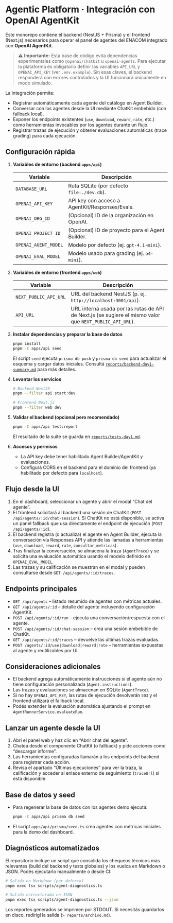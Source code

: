 # Agentic Platform · Integración con OpenAI AgentKit

Este monorepo contiene el backend (NestJS + Prisma) y el frontend (Next.js) necesarios para operar el panel de agentes del ENACOM integrado con **OpenAI AgentKit**.

> ⚠️ **Importante:** Esta base de código evita dependencias experimentales como `@openai/chatkit` u `openai-agents`. Para ejecutar la plataforma es obligatorio definir las variables `API_URL` y `OPENAI_API_KEY` (ver `.env.example`). Sin esas claves, el backend responderá con errores controlados y la UI funcionará únicamente en modo simulado.

La integración permite:

- Registrar automáticamente cada agente del catálogo en Agent Builder.
- Conversar con los agentes desde la UI mediante ChatKit embebido (con fallback local).
- Exponer los endpoints existentes (`use`, `download`, `reward`, `rate`, etc.) como herramientas invocables por los agentes durante un flujo.
- Registrar trazas de ejecución y obtener evaluaciones automáticas (trace grading) para cada ejecución.

## Configuración rápida

1. **Variables de entorno (backend `apps/api`)**

   | Variable | Descripción |
   | --- | --- |
   | `DATABASE_URL` | Ruta SQLite (por defecto `file:./dev.db`). |
   | `OPENAI_API_KEY` | API key con acceso a AgentKit/Responses/Evals. |
   | `OPENAI_ORG_ID` | (Opcional) ID de la organización en OpenAI. |
   | `OPENAI_PROJECT_ID` | (Opcional) ID de proyecto para el Agent Builder. |
   | `OPENAI_AGENT_MODEL` | Modelo por defecto (ej. `gpt-4.1-mini`). |
   | `OPENAI_EVAL_MODEL` | Modelo usado para grading (ej. `o4-mini`). |

2. **Variables de entorno (frontend `apps/web`)**

   | Variable | Descripción |
   | --- | --- |
   | `NEXT_PUBLIC_API_URL` | URL del backend NestJS (p. ej. `http://localhost:3001/api`). |
   | `API_URL` | URL interna usada por las rutas de API de Next.js (se sugiere el mismo valor que `NEXT_PUBLIC_API_URL`). |

3. **Instalar dependencias y preparar la base de datos**

   ```bash
   pnpm install
   pnpm -C apps/api seed
   ```

   El script `seed` ejecuta `prisma db push` y `prisma db seed` para actualizar el esquema y cargar datos iniciales. Consultá [`reports/backend-day1-summary.md`](reports/backend-day1-summary.md) para más detalles.

4. **Levantar los servicios**

   ```bash
   # Backend NestJS
   pnpm --filter api start:dev

   # Frontend Next.js
   pnpm --filter web dev
   ```

5. **Validar el backend (opcional pero recomendado)**

   ```bash
   pnpm -C apps/api test:report
   ```

   El resultado de la suite se guarda en [`reports/tests-day1.md`](reports/tests-day1.md).

6. **Accesos y permisos**

   - La API key debe tener habilitado Agent Builder/AgentKit y evaluaciones.
   - Configurá CORS en el backend para el dominio del frontend (ya habilitado por defecto para `localhost`).

## Flujo desde la UI

1. En el dashboard, seleccionar un agente y abrir el modal “Chat del agente”.
2. El frontend solicitará al backend una sesión de ChatKit (`POST /api/agents/:id/chat-session`). Si ChatKit no está disponible, se activa un panel fallback que usa directamente el endpoint de ejecución (`POST /api/agents/:id`).
3. El backend registra (o actualiza) el agente en Agent Builder, ejecuta la conversación vía Responses API y atiende las llamadas a herramientas (`use`, `download`, `reward`, `rate`, `consultar_metricas`).
4. Tras finalizar la conversación, se almacena la traza (`AgentTrace`) y se solicita una evaluación automática usando el modelo definido en `OPENAI_EVAL_MODEL`.
5. Las trazas y su calificación se muestran en el modal y pueden consultarse desde `GET /api/agents/:id/traces`.

## Endpoints principales

- `GET /api/agents` – listado resumido de agentes con métricas actuales.
- `GET /api/agents/:id` – detalle del agente incluyendo configuración AgentKit.
- `POST /api/agents/:id/run` – ejecuta una conversación/respuesta con el agente.
- `POST /api/agents/:id/chat-session` – crea una sesión embebible de ChatKit.
- `GET /api/agents/:id/traces` – devuelve las últimas trazas evaluadas.
- `POST /agents/:id/use|download|reward|rate` – herramientas expuestas al agente y reutilizables por UI.

## Consideraciones adicionales

- El backend agrega automáticamente instrucciones si el agente aún no tiene configuración personalizada (`Agent.instructions`).
- Las trazas y evaluaciones se almacenan en SQLite (`AgentTrace`).
- Si no hay `OPENAI_API_KEY`, las rutas de ejecución devolverán `503` y el frontend utilizará el fallback local.
- Podés extender la evaluación automática ajustando el prompt en `AgentRunnerService.evaluateRun`.

## Lanzar un agente desde la UI

1. Abrí el panel web y haz clic en “Abrir chat del agente”.
2. Chateá desde el componente ChatKit (o fallback) y pide acciones como “descargar informe”.
3. Las herramientas configuradas llamarán a los endpoints del backend para registrar cada acción.
4. Revisa el apartado “Últimas ejecuciones” para ver la traza, la calificación y acceder al enlace externo de seguimiento (`traceUrl`) si está disponible.

## Base de datos y seed

- Para regenerar la base de datos con los agentes demo ejecutá:

  ```bash
  pnpm -C apps/api prisma db seed
  ```

- El script `apps/api/prisma/seed.ts` crea agentes con métricas iniciales para la demo del dashboard.

## Diagnósticos automatizados

El repositorio incluye un script que consolida los chequeos técnicos más relevantes (build del backend y tests globales) y los vuelca en Markdown o JSON. Podés ejecutarlo manualmente o desde CI:

```bash
# Salida en Markdown (por defecto)
pnpm exec tsx scripts/agent-diagnostics.ts

# Salida estructurada en JSON
pnpm exec tsx scripts/agent-diagnostics.ts --json
```

Los reportes generados se imprimen por STDOUT. Si necesitás guardarlos en disco, redirigí la salida (`> reports/archivo.md`).

